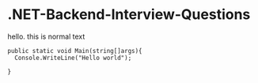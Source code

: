 # .NET-Backend-Interview-Questions
hello. this is normal text
```
public static void Main(string[]args){
  Console.WriteLine("Hello world");

}

```
